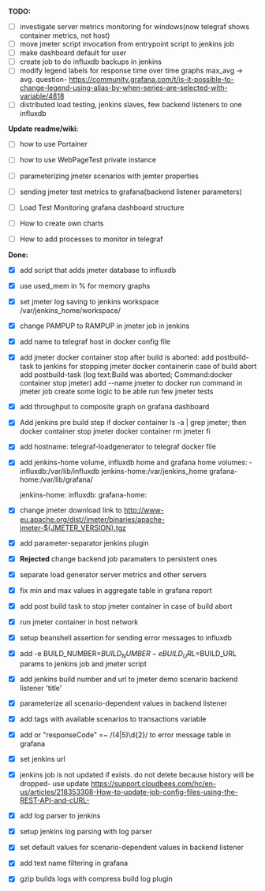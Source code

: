 **TODO:**
- [ ] investigate server metrics monitoring for windows(now telegraf shows container metrics, not host)
- [ ] move jmeter script invocation from entrypoint script to jenkins job
- [ ] make dashboard default for user
- [ ] create job to do influxdb backups in jenkins
- [ ] modify legend labels for response time over time graphs max_avg -> avg. question- https://community.grafana.com/t/is-it-possible-to-change-legend-using-alias-by-when-series-are-selected-with-variable/4818
- [ ] distributed load testing, jenkins slaves, few backend listeners to one influxdb

**Update readme/wiki:**
- [ ] how to use Portainer
- [ ] how to use WebPageTest private instance
- [ ] parameterizing jmeter scenarios with jemter properties
- [ ] sending jmeter test metrics to grafana(backend listener parameters)
- [ ] Load Test Monitoring grafana dashboard structure
- [ ] How to create own charts
- [ ] How to add processes to monitor in telegraf


**Done:**
- [x] add script that adds jmeter database to influxdb
- [x] use used_mem in % for memory graphs
- [x] set jmeter log saving to jenkins workspace /var/jenkins_home/workspace/
- [x] change PAMPUP to RAMPUP in jmeter job in jenkins
- [x] add name to telegraf host in docker config file
- [x] add jmeter docker container stop after build is aborted:
	add postbuild-task to jenkins for stopping jmeter docker containerin case of build abort
		add postbuild-task (log text:Build was aborted; Command:docker container stop jmeter)
		add --name jmeter to docker run command in jmeter job
	create some logic to be able run few jmeter tests
- [x] add throughput to composite graph on grafana dashboard
- [x] Add jenkins pre build step
		if docker container ls -a | grep jmeter;
	then
		docker container stop jmeter
		docker container rm jmeter
	fi
- [x] add hostname: telegraf-loadgenerator to telegraf docker file
- [x] add jenkins-home volume, influxdb home and grafana home
	volumes:
       - influxdb:/var/lib/influxdb
	jenkins-home:/var/jenkins_home
	grafana-home:/var/lib/grafana/

	jenkins-home:
	influxdb:
	grafana-home:
- [x] change jmeter download link to http://www-eu.apache.org/dist//jmeter/binaries/apache-jmeter-${JMETER_VERSION}.tgz
- [x] add parameter-separator jenkins plugin
- [x] **Rejected** change backend job paramaters to persistent ones
- [x] separate load generator server metrics and other servers
- [x] fix min and max values in aggregate table in grafana report
- [x] add post build task to stop jmeter container in case of build abort
- [x] run jmeter container in host network
- [x] setup beanshell assertion for sending error messages to influxdb
- [x] add -e BUILD_NUMBER=$BUILD_NUMBER -e BUILD_URL=$BUILD_URL params to jenkins job and jmeter script 
- [x] add jenkins build number and url to jmeter demo scenario backend listener 'title'
- [x] parameterize all scenario-dependent values in backend listener
- [x] add tags with available scenarios to transactions variable
- [x] add or  "responseCode" =~ /(4|5)\\d{2}/ to error message table in grafana
- [x] set jenkins url
- [x] jenkins job is not updated if exists. do not delete because history will be dropped- use update https://support.cloudbees.com/hc/en-us/articles/218353308-How-to-update-job-config-files-using-the-REST-API-and-cURL-
- [x] add log parser to jenkins
- [x] setup jenkins log parsing with log parser
- [x] set default values for scenario-dependent values in backend listener
- [x] add test name filtering in grafana
- [x] gzip builds logs with compress build log plugin

